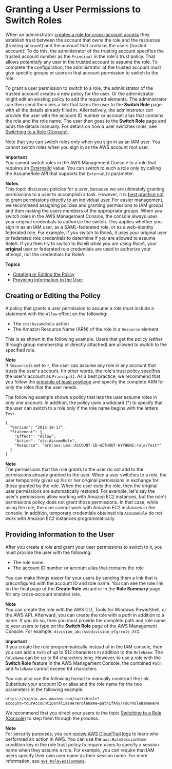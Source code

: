 # Granting a User Permissions to Switch Roles<a name="id_roles_use_permissions-to-switch"></a>

When an administrator [creates a role for cross\-account access](id_roles_create_for-user.md) they establish trust between the account that owns the role and the resources \(trusting account\) and the account that contains the users \(trusted account\)\. To do this, the administrator of the trusting account specifies the trusted account number as the `Principal` in the role's trust policy\. That allows *potentially* any user in the trusted account to assume the role\. To complete the configuration, the administrator of the trusted account must give specific groups or users in that account permission to switch to the role\.

To grant a user permission to switch to a role, the administrator of the trusted account creates a new policy for the user\. Or the administrator might edit an existing policy to add the required elements\. The administrator can then send the users a link that takes the user to the **Switch Role** page with all the details already filled in\. Alternatively, the administrator can provide the user with the account ID number or account alias that contains the role and the role name\. The user then goes to the **Switch Role** page and adds the details manually\. For details on how a user switches roles, see [Switching to a Role \(Console\)](id_roles_use_switch-role-console.md)\. 

Note that you can switch roles only when you sign in as an IAM user\. You cannot switch roles when you sign in as the AWS account root user\.

**Important**  
You cannot switch roles in the AWS Management Console to a role that requires an [ExternalId](id_roles_create_for-user_externalid.md) value\. You can switch to such a role only by calling the AssumeRole API that supports the `ExternalId` parameter\.

**Notes**  
This topic discusses policies for a *user*, because we are ultimately granting permissions to a user to accomplish a task\. However, it is [best practice not to grant permissions directly to an individual user](best-practices.md#use-groups-for-permissions)\. For easier management, we recommend assigning policies and granting permissions to IAM groups and then making the users members of the appropriate groups\. 
When you switch roles in the AWS Management Console, the console always uses your original credentials to authorize the switch\. This applies whether you sign in as an IAM user, as a SAML\-federated role, or as a web\-identity federated role\. For example, if you switch to RoleA, it uses your original user or federated role credentials to determine if you are allowed to assume RoleA\. If you then try to switch to RoleB *while you are using RoleA*, your **original** user or federated role credentials are used to authorize your attempt, not the credentials for RoleA\.

**Topics**
+ [Creating or Editing the Policy](#roles-usingrole-createpolicy)
+ [Providing Information to the User](#roles-usingrole-giveuser)

## Creating or Editing the Policy<a name="roles-usingrole-createpolicy"></a>

A policy that grants a user permission to assume a role must include a statement with the `Allow` effect on the following: 
+ The `sts:AssumeRole` action
+ The Amazon Resource Name \(ARN\) of the role in a `Resource` element

This is as shown in the following example\. Users that get the policy \(either through group membership or directly attached\) are allowed to switch to the specified role\.

**Note**  
If `Resource` is set to `*`, the user can assume any role in any account that trusts the user's account\. \(In other words, the role's trust policy specifies the user's account as `Principal`\)\. As a best practice, we recommend that you follow the [principle of least privilege](http://en.wikipedia.org/wiki/Principle_of_least_privilege) and specify the complete ARN for only the roles that the user needs\.

The following example shows a policy that lets the user assume roles in only one account\. In addition, the policy uses a wildcard \(\*\) to specify that the user can switch to a role only if the role name begins with the letters `Test`\.

```
{
  "Version": "2012-10-17",
  "Statement": {
    "Effect": "Allow",
    "Action": "sts:AssumeRole",
    "Resource": "arn:aws:iam::ACCOUNT-ID-WITHOUT-HYPHENS:role/Test*"
  }
}
```

**Note**  
The permissions that the role grants to the user do not add to the permissions already granted to the user\. When a user switches to a role, the user temporarily gives up his or her original permissions in exchange for those granted by the role\. When the user exits the role, then the original user permissions are automatically restored\. For example, let's say the user's permissions allow working with Amazon EC2 instances, but the role's permissions policy does not grant those permissions\. In that case, while using the role, the user cannot work with Amazon EC2 instances in the console\. In addition, temporary credentials obtained via `AssumeRole` do not work with Amazon EC2 instances programmatically\.

## Providing Information to the User<a name="roles-usingrole-giveuser"></a>

After you create a role and grant your user permissions to switch to it, you must provide the user with the following:
+ The role name
+ The account ID number or account alias that contains the role

You can make things easier for your users by sending them a link that is preconfigured with the account ID and role name\. You can see the role link on the final page of the **Create Role** wizard or in the **Role Summary** page for any cross\-account enabled role\.

**Note**  
You can create the role with the AWS CLI, Tools for Windows PowerShell, or the AWS API\. Afterward, you can create the role with a *path* in addition to a name\. If you do so, then you must provide the complete path and role name to your users to type on the **Switch Role** page of the AWS Management Console\. For example: `division_abc/subdivision_efg/role_XYZ`\.

**Important**  
If you create the role programmatically instead of in the IAM console, then you can add a `Path` of up to 512 characters in addition to the `RoleName`\. The `RoleName` can be up to 64 characters long\. However, to use a role with the **Switch Role** feature in the AWS Management Console, the combined `Path` and `RoleName` cannot exceed 64 characters\.

You can also use the following format to manually construct the link\. Substitute your account ID or alias and the role name for the two parameters in the following example\.

`https://signin.aws.amazon.com/switchrole?account=YourAccountIDorAliasHereroleName=pathIfAny/YourRoleNameHere`

We recommend that you direct your users to the topic [Switching to a Role \(Console\)](id_roles_use_switch-role-console.md) to step them through the process\.

**Note**  
For security purposes, you can [review AWS CloudTrail logs](cloudtrail-integration.md#cloudtrail-integration_signin-tempcreds) to learn who performed an action in AWS\. You can use the `aws:RoleSessionName` condition key in the role trust policy to require users to specify a session name when they assume a role\. For example, you can require that IAM users specify their own user name as their session name\. For more information, see [`aws:RoleSessionName`](reference_policies_iam-condition-keys.md#ck_rolesessionname)\.